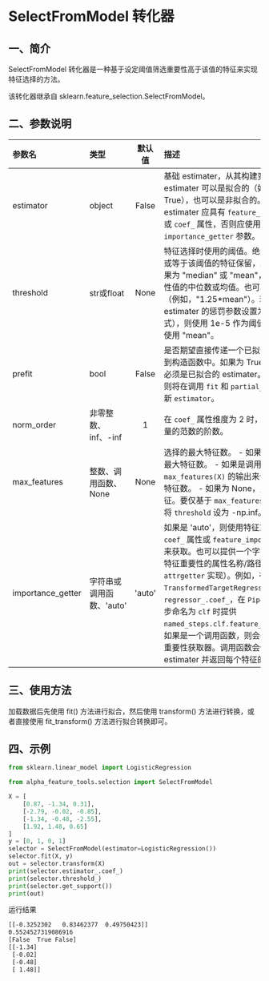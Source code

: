 # SelectFromModel 转化器




## 一、简介

SelectFromModel 转化器是一种基于设定阈值筛选重要性高于该值的特征来实现特征选择的方法。

该转化器继承自 sklearn.feature_selection.SelectFromModel。



## 二、参数说明

| 参数名            | 类型      | 默认值 | 描述                                               |
|:------------------|:----------|:------:|:-------------------------------------------------- |
| estimator         | object    | False | 基础 estimater，从其构建变换器。此基础 estimater 可以是拟合的（如果 `prefit` 设为 True），也可以是非拟合的。拟合后的 estimater 应具有 `feature_importances_` 或 `coef_` 属性，否则应使用 `importance_getter` 参数。 |
| threshold         | str或float | None  | 特征选择时使用的阈值。绝对重要性值大于或等于该阈值的特征保留，其余则舍弃。如果为 "median" 或 "mean"，则阈值为重要性值的中位数或均值。也可以使用缩放因子（例如，"1.25*mean"）。若为 None 且 estimater 的惩罚参数设置为 l1（显式或隐式），则使用 1e-5 作为阈值。否则，默认使用 "mean"。 |
| prefit            | bool     | False | 是否期望直接传递一个已拟合的 estimater 到构造函数中。如果为 True，则 `estimator` 必须是已拟合的 estimater。如果为 False，则将在调用 `fit` 和 `partial_fit` 后拟合和更新 `estimator`。 |
| norm_order        | 非零整数、inf、-inf | 1 | 在 `coef_` 属性维度为 2 时，用于过滤系数向量的范数的阶数。 |
| max_features      | 整数、调用函数、None | None  | 选择的最大特征数。 - 如果是整数，则指定最大特征数。 - 如果是调用函数，那么用 `max_features(X)` 的输出来计算允许的最大特征数。 - 如果为 None，则选择所有特征。要仅基于 `max_features` 选择特征，请将 `threshold` 设为 -np.inf。 |
| importance_getter | 字符串或调用函数、'auto' | 'auto' | 如果是 'auto'，则使用特征重要性通过 `coef_` 属性或 `feature_importances_` 属性来获取。也可以提供一个字符串，指定提取特征重要性的属性名称/路径（通过 `attrgetter` 实现）。例如，在 `TransformedTargetRegressor` 中提供 `regressor_.coef_`，在 `Pipeline` 中最后一步命名为 `clf` 时提供 `named_steps.clf.feature_importances_`。如果是一个调用函数，则会覆盖默认的特征重要性获取器。调用函数会传入拟合后的 estimater 并返回每个特征的重要性。 |



## 三、使用方法

加载数据后先使用 fit() 方法进行拟合，然后使用 transform() 方法进行转换，或者直接使用 fit_transform() 方法进行拟合转换即可。



## 四、示例

```python
from sklearn.linear_model import LogisticRegression

from alpha_feature_tools.selection import SelectFromModel

X = [
    [0.87, -1.34, 0.31],
    [-2.79, -0.02, -0.85],
    [-1.34, -0.48, -2.55],
    [1.92, 1.48, 0.65]
]
y = [0, 1, 0, 1]
selector = SelectFromModel(estimator=LogisticRegression())
selector.fit(X, y)
out = selector.transform(X)
print(selector.estimator_.coef_)
print(selector.threshold_)
print(selector.get_support())
print(out)
```

运行结果
```txt
[[-0.3252302   0.83462377  0.49750423]]
0.5524527319086916
[False  True False]
[[-1.34]
 [-0.02]
 [-0.48]
 [ 1.48]]
```


